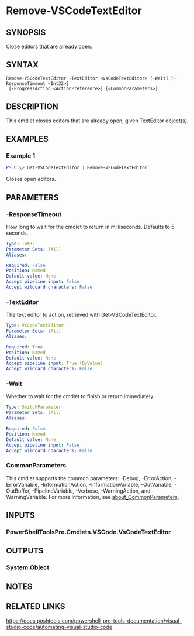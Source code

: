 ﻿---
external help file: PowerShellProTools.VSCode.dll-Help.xml
Module Name: PowerShellProTools.VSCode
online version:
schema: 2.0.0
---

# Remove-VSCodeTextEditor

## SYNOPSIS
Close editors that are already open.

## SYNTAX

```
Remove-VSCodeTextEditor -TextEditor <VsCodeTextEditor> [-Wait] [-ResponseTimeout <Int32>]
 [-ProgressAction <ActionPreference>] [<CommonParameters>]
```

## DESCRIPTION
This cmdlet closes editors that are already open, given TextEditor object(s).

## EXAMPLES

### Example 1
```powershell
PS C:\> Get-VSCodeTextEditor | Remove-VSCodeTextEditor
```

Closes open editors.

## PARAMETERS

### -ResponseTimeout
How long to wait for the cmdlet to return in milliseconds. Defaults to 5 seconds.

```yaml
Type: Int32
Parameter Sets: (All)
Aliases:

Required: False
Position: Named
Default value: None
Accept pipeline input: False
Accept wildcard characters: False
```

### -TextEditor
The text editor to act on, retrieved with Get-VSCodeTextEditor.

```yaml
Type: VsCodeTextEditor
Parameter Sets: (All)
Aliases:

Required: True
Position: Named
Default value: None
Accept pipeline input: True (ByValue)
Accept wildcard characters: False
```

### -Wait
Whether to wait for the cmdlet to finish or return immediately.

```yaml
Type: SwitchParameter
Parameter Sets: (All)
Aliases:

Required: False
Position: Named
Default value: None
Accept pipeline input: False
Accept wildcard characters: False
```

### CommonParameters
This cmdlet supports the common parameters: -Debug, -ErrorAction, -ErrorVariable, -InformationAction, -InformationVariable, -OutVariable, -OutBuffer, -PipelineVariable, -Verbose, -WarningAction, and -WarningVariable. For more information, see [about_CommonParameters](http://go.microsoft.com/fwlink/?LinkID=113216).

## INPUTS

### PowerShellToolsPro.Cmdlets.VSCode.VsCodeTextEditor

## OUTPUTS

### System.Object

## NOTES

## RELATED LINKS
https://docs.poshtools.com/powershell-pro-tools-documentation/visual-studio-code/automating-visual-studio-code